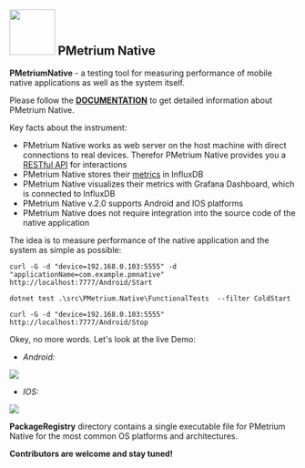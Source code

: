 ## <img src="Assets/PMetriumNativeLogo.png" width="80" height="80"> PMetrium Native


**PMetriumNative** - a testing tool for measuring performance of mobile native applications as well as the system itself.

Please follow the **[DOCUMENTATION](https://parimatch-tech.github.io/PMetriumNative/)** to get detailed information about PMetrium Native. 

Key facts about the instrument:
- PMetrium Native works as web server on the host machine with direct connections to real devices. Therefor PMetrium Native provides you a [RESTful API](https://parimatch-tech.github.io/PMetriumNative/tools/pmetrium-native/architecture/development/pmetrium-api) for interactions
- PMetrium Native stores their [metrics](https://parimatch-tech.github.io/PMetriumNative/tools/pmetrium-native/architecture/development/pmetrium-metrics-android) in InfluxDB
- PMetrium Native visualizes their metrics with Grafana Dashboard, which is connected to InfluxDB
- PMetrium Native v.2.0 supports Android and IOS platforms
- PMetrium Native does not require integration into the source code of the native application

The idea is to measure performance of the native application and the system as simple as possible:

```shell
curl -G -d "device=192.168.0.103:5555" -d "applicationName=com.example.pmnative" http://localhost:7777/Android/Start

dotnet test .\src\PMetrium.Native\FunctionalTests  --filter ColdStart

curl -G -d "device=192.168.0.103:5555" http://localhost:7777/Android/Stop
```

Okey, no more words. Let's look at the live Demo:
- *Android:*

<img src="Assets/AndroidDemo.gif">

- *IOS:*

<img src="Assets/IOSDemo.gif">

**PackageRegistry** directory contains a single executable file for PMetrium Native for the most common OS platforms and architectures.

**Contributors are welcome and stay tuned!**



 